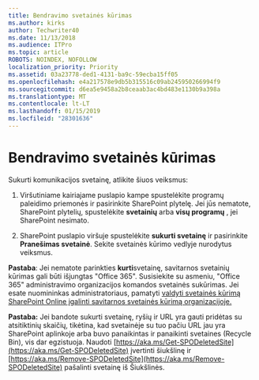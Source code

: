 ```yaml
---
title: Bendravimo svetainės kūrimas
ms.author: kirks
author: Techwriter40
ms.date: 11/13/2018
ms.audience: ITPro
ms.topic: article
ROBOTS: NOINDEX, NOFOLLOW
localization_priority: Priority
ms.assetid: 03a23778-ded1-4131-ba9c-59ecba15ff05
ms.openlocfilehash: e4a217578e9db5b315516c09ab245950266994f9
ms.sourcegitcommit: d6ea5e9458a2b8ceaab3ac4bd483e1130b9a398a
ms.translationtype: MT
ms.contentlocale: lt-LT
ms.lasthandoff: 01/15/2019
ms.locfileid: "28301636"
---
```

# <a name="create-a-communication-site"></a>Bendravimo svetainės kūrimas

Sukurti komunikacijos svetainę, atlikite šiuos veiksmus: 
  
1. Viršutiniame kairiajame puslapio kampe spustelėkite programų paleidimo priemonės ir pasirinkite SharePoint plytelę. Jei jūs nematote, SharePoint plytelių, spustelėkite **svetainių** arba **visų programų** , jei SharePoint nesimato. 
    
2. SharePoint puslapio viršuje spustelėkite **sukurti svetainę** ir pasirinkite **Pranešimas svetainė**. Sekite svetainės kūrimo vedlyje nurodytus veiksmus. 
    
 **Pastaba**: Jei nematote parinkties **kurti**svetainę, savitarnos svetainių kūrimas gali būti išjungtas "Office 365". Susisiekite su asmeniu, "Office 365" administravimo organizacijos komandos svetainės sukūrimas. Jei esate nuomininkas administratoriaus, pamatyti [valdyti svetainės kūrimą SharePoint Online įgalinti savitarnos svetainės kūrimą organizacijoje.](https://go.microsoft.com/fwlink/?linkid=2018780)
  
 **Pastaba:** Jei bandote sukurti svetainę, ryšių ir URL yra gauti pridėtas su atsitiktinių skaičių, tikėtina, kad svetainėje su tuo pačiu URL jau yra SharePoint aplinkoje arba buvo panaikintas ir panaikinti svetaines (Recycle Bin), vis dar egzistuoja. Naudoti [https://aka.ms/Get-SPODeletedSite](https://aka.ms/Get-SPODeletedSite) įvertinti šiukšlinę ir [https://aka.ms/Remove-SPODeletedSite](https://aka.ms/Remove-SPODeletedSite) pašalinti svetainę iš Šiukšlinės. 
  

